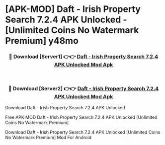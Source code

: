 # [APK-MOD] Daft - Irish Property Search 7.2.4 APK Unlocked - [Unlimited Coins No Watermark Premium] y48mo



<div align="center">
<h3>🔴 Download [Server1] 👉👉 <a href="https://momento.my/?title=Daft_-_Irish_Property_Search_7.2.4_APK_Unlocked">Daft - Irish Property Search 7.2.4 APK Unlocked Mod Apk</a></h3><br>

<h3>🔴 Download [Server2] 👉👉 <a href="https://momento.my/?title=Daft_-_Irish_Property_Search_7.2.4_APK_Unlocked">Daft - Irish Property Search 7.2.4 APK Unlocked Mod Apk</a></h3>
</div>



Download Daft - Irish Property Search 7.2.4 APK Unlocked 

Free APK MOD Daft - Irish Property Search 7.2.4 APK Unlocked [Unlimited Coins No Watermark Premium]

Download Daft - Irish Property Search 7.2.4 APK Unlocked [Unlimited Coins No Watermark Premium] Mod For Android
